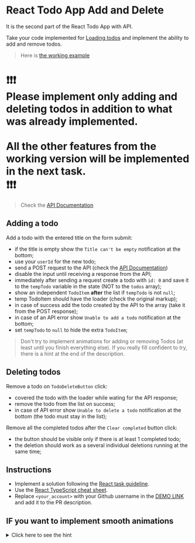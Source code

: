 # React Todo App Add and Delete

It is the second part of the React Todo App with API.

Take your code implemented for [Loading todos](https://github.com/mate-academy/react_todo-app-loading-todos)
and implement the ability to add and remove todos.

> Here is [the working example](https://mate-academy.github.io/react_todo-app-with-api/)

# ❗️❗️❗️</br>Please implement only adding and deleting todos in addition to what was already implemented.<br><br>All the other features from the working version will be implemented in the next task.</br>❗️❗️❗️

> Check the [API Documentation](https://mate-academy.github.io/fe-students-api/)

## Adding a todo

Add a todo with the entered title on the form submit:

- if the title is empty show the `Title can't be empty` notification at the bottom;
- use your `userId` for the new todo;
- send a POST request to the API (check the [API Documentation](https://mate-academy.github.io/fe-students-api/))
- disable the input until receiving a response from the API;
- immediately after sending a request create a todo with `id: 0` and save it to the `tempTodo` variable in the state (NOT to the `todos` array);
- show an independent `TodoItem` **after** the list if `tempTodo` is not `null`;
- temp TodoItem should have the loader (check the original markup);
- in case of success add the todo created by the API to the array (take it from the POST response);
- in case of an API error show `Unable to add a todo` notification at the bottom;
- set `tempTodo` to `null` to hide the extra `TodoItem`;

> Don't try to implement animations for adding or removing Todos (at least until you finish everything else).
> If you really fill confident to try, there is a hint at the end of the description.

## Deleting todos

Remove a todo on `TodoDeleteButton` click:

- covered the todo with the loader while wating for the API response;
- remove the todo from the list on success;
- in case of API error show `Unable to delete a todo` notification at the bottom (the todo must stay in the list);

Remove all the completed todos after the `Clear completed` button click:

- the button should be visible only if there is at least 1 completed todo;
- the deletion should work as a several individual deletions running at the same time;

## Instructions

- Implement a solution following the [React task guideline](https://github.com/mate-academy/react_task-guideline#react-tasks-guideline).
- Use the [React TypeScript cheat sheet](https://mate-academy.github.io/fe-program/js/extra/react-typescript).
- Replace `<your_account>` with your Github username in the [DEMO LINK](https://Vadivel-Babu.github.io/react_todo-app-add-and-delete/) and add it to the PR description.

## IF you want to implement smooth animations

<details>
  <summary>Click here to see the hint</summary>

Use [React Transition Group](https://reactcommunity.org/react-transition-group/transition-group)

```tsx
<section className="todoapp__main" data-cy="TodoList">
  <TransitionGroup>
    {visibleTodos.map((todo) => (
      <CSSTransition key={todo.id} timeout={300} classNames="item">
        <TodoItem
          todo={todo}
          isProcessed={processings.includes(todo.id)}
          onDelete={() => deleteTodo(todo.id)}
          onUpdate={updateTodo}
        />
      </CSSTransition>
    ))}

    {creating && (
      <CSSTransition key={0} timeout={300} classNames="temp-item">
        <TodoItem
          todo={{
            id: Math.random(),
            title,
            completed: false,
            userId: user.id,
          }}
          isProcessed
        />
      </CSSTransition>
    )}
  </TransitionGroup>
</section>
```

Here are the styles used in this example

```css
.item-enter {
  max-height: 0;
}

.item-enter-active {
  overflow: hidden;
  max-height: 58px;
  transition: max-height 0.3s ease-in-out;
}

.item-exit {
  max-height: 58px;
}

.item-exit-active {
  overflow: hidden;
  max-height: 0;
  transition: max-height 0.3s ease-in-out;
}

.temp-item-enter {
  max-height: 0;
}

.temp-item-enter-active {
  overflow: hidden;
  max-height: 58px;
  transition: max-height 0.3s ease-in-out;
}

.temp-item-exit {
  max-height: 58px;
}

.temp-item-exit-active {
  transform: translateY(-58px);
  max-height: 0;
  opacity: 0;
  transition: 0.3s ease-in-out;
  transition-property: opacity, max-height, transform;
}

.has-error .temp-item-exit-active {
  transform: translateY(0);
  overflow: hidden;
}
```

</details>
